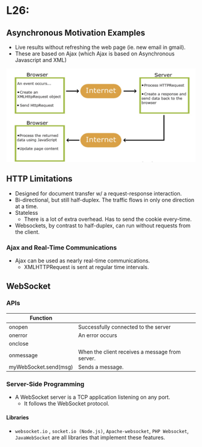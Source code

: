 # L26:

## Asynchronous Motivation Examples

* Live results without refreshing the web page (ie. new email in gmail).
* These are based on Ajax (which Ajax is based on Asynchronous Javascript and XML)

![Browser must send a request to a server triggered by an event.](<../../../.gitbook/assets/image (457).png>)

## HTTP Limitations

* Designed for document transfer w/ a request-response interaction.
* Bi-directional, but still half-duplex. The traffic flows in only one direction at a time.
* Stateless
  * There is a lot of extra overhead. Has to send the cookie every-time.
* Websockets, by contrast to half-duplex, can run without requests from the client.

### Ajax and Real-Time Communications

* Ajax can be used as nearly real-time communications.
  * XMLHTTPRequest is sent at regular time intervals.

## WebSocket

### APIs

| Function              |                                                 |
| --------------------- | ----------------------------------------------- |
| onopen                | Successfully connected to the server            |
| onerror               | An error occurs                                 |
| onclose               |                                                 |
| onmessage             | When the client receives a message from server. |
| myWebSocket.send(msg) | Sends a message.                                |

### Server-Side Programming

* A WebSocket server is a TCP application listening on any port.
  * It follows the WebSocket protocol.

#### Libraries

* `websocket.io` , `socket.io (Node.js)`, `Apache-websocket`, `PHP Websocket`, `JavaWebSocket` are all libraries that implement these features.



